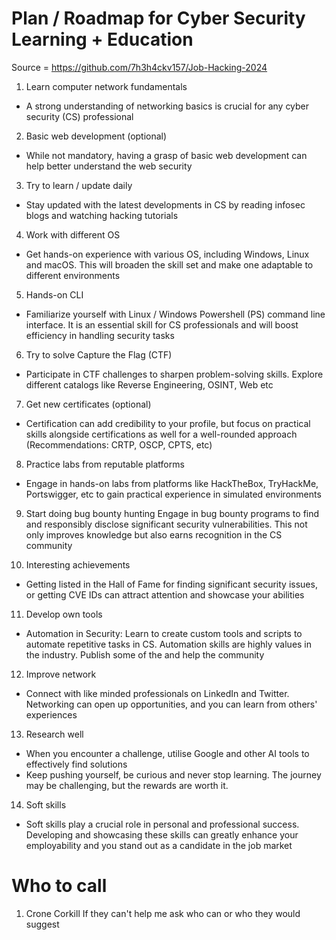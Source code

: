 # Plan / Roadmap for Cyber Security Learning + Education

Source = https://github.com/7h3h4ckv157/Job-Hacking-2024

1. Learn computer network fundamentals

- A strong understanding of networking basics is crucial for any cyber security (CS) professional

2. Basic web development (optional)

- While not mandatory, having a grasp of basic web development can help better understand the web security

3. Try to learn / update daily

- Stay updated with the latest developments in CS by reading infosec blogs and watching hacking tutorials

4. Work with different OS

- Get hands-on experience with various OS, including Windows, Linux and macOS. This will broaden the skill set and make one adaptable to different environments

5. Hands-on CLI

- Familiarize yourself with Linux / Windows Powershell (PS) command line interface. It is an essential skill for CS professionals and will boost efficiency in handling security tasks

6. Try to solve Capture the Flag (CTF)

- Participate in CTF challenges to sharpen problem-solving skills. Explore different catalogs like Reverse Engineering, OSINT, Web etc

7. Get new certificates (optional)

- Certification can add credibility to your profile, but focus on practical skills alongside certifications as well for a well-rounded approach (Recommendations: CRTP, OSCP, CPTS, etc)

8. Practice labs from reputable platforms

- Engage in hands-on labs from platforms like HackTheBox, TryHackMe, Portswigger, etc to gain practical experience in simulated environments

9. Start doing bug bounty hunting
   Engage in bug bounty programs to find and responsibly disclose significant security vulnerabilities. This not only improves knowledge but also earns recognition in the CS community

10. Interesting achievements

- Getting listed in the Hall of Fame for finding significant security issues, or getting CVE IDs can attract attention and showcase your abilities

11. Develop own tools

- Automation in Security: Learn to create custom tools and scripts to automate repetitive tasks in CS. Automation skills are highly values in the industry. Publish some of the and help the community

12. Improve network

- Connect with like minded professionals on LinkedIn and Twitter. Networking can open up opportunities, and you can learn from others' experiences

13. Research well

- When you encounter a challenge, utilise Google and other AI tools to effectively find solutions
- Keep pushing yourself, be curious and never stop learning. The journey may be challenging, but the rewards are worth it.

14. Soft skills

- Soft skills play a crucial role in personal and professional success. Developing and showcasing these skills can greatly enhance your employability and you stand out as a candidate in the job market

# Who to call

1. Crone Corkill
   If they can't help me ask who can or who they would suggest
